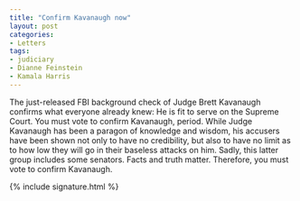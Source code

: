 ```yaml
---
title: "Confirm Kavanaugh now"
layout: post
categories:
- Letters
tags:
- judiciary
- Dianne Feinstein
- Kamala Harris
---
```


The just-released FBI background check of Judge Brett Kavanaugh confirms what everyone already knew: He is fit to serve on the Supreme Court. You must vote to confirm Kavanaugh, period. While Judge Kavanaugh has been a paragon of knowledge and wisdom, his accusers have been shown not only to have no credibility, but also to have no limit as to how low they will go in their baseless attacks on him. Sadly, this latter group includes some senators. Facts and truth matter. Therefore, you must vote to confirm Kavanaugh.

{% include signature.html %}
